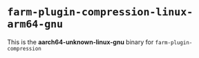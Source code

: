 # `farm-plugin-compression-linux-arm64-gnu`

This is the **aarch64-unknown-linux-gnu** binary for `farm-plugin-compression`
